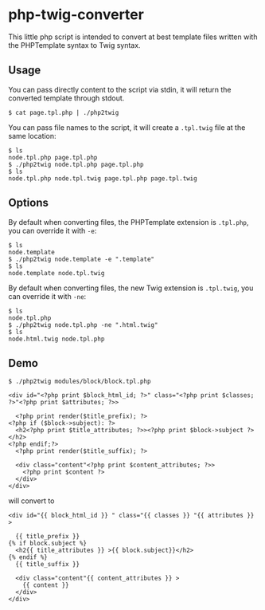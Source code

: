 # php-twig-converter

This little php script is intended to convert at best template files written 
with the PHPTemplate syntax to Twig syntax.

## Usage

You can pass directly content to the script via stdin, it will return the 
converted template through stdout.

    $ cat page.tpl.php | ./php2twig
    
You can pass file names to the script, it will create a `.tpl.twig` file at the 
same location:

    $ ls
    node.tpl.php page.tpl.php
    $ ./php2twig node.tpl.php page.tpl.php
    $ ls
    node.tpl.php node.tpl.twig page.tpl.php page.tpl.twig
    

## Options

By default when converting files, the PHPTemplate extension is `.tpl.php`, you 
can override it with `-e`:

    $ ls
    node.template
    $ ./php2twig node.template -e ".template"
    $ ls
    node.template node.tpl.twig
    

By default when converting files, the new Twig extension is `.tpl.twig`, you 
can override it with `-ne`:

    $ ls
    node.tpl.php
    $ ./php2twig node.tpl.php -ne ".html.twig"
    $ ls
    node.html.twig node.tpl.php

## Demo

`$ ./php2twig modules/block/block.tpl.php`

```
<div id="<?php print $block_html_id; ?>" class="<?php print $classes; ?>"<?php print $attributes; ?>>

  <?php print render($title_prefix); ?>
<?php if ($block->subject): ?>
  <h2<?php print $title_attributes; ?>><?php print $block->subject ?></h2>
<?php endif;?>
  <?php print render($title_suffix); ?>

  <div class="content"<?php print $content_attributes; ?>>
    <?php print $content ?>
  </div>
</div>
```

will convert to

```
<div id="{{ block_html_id }} " class="{{ classes }} "{{ attributes }} >

  {{ title_prefix }}
{% if block.subject %}
  <h2{{ title_attributes }} >{{ block.subject}}</h2>
{% endif %}
  {{ title_suffix }}

  <div class="content"{{ content_attributes }} >
    {{ content }}
  </div>
</div>
```



